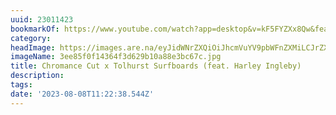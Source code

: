```yaml
---
uuid: 23011423
bookmarkOf: https://www.youtube.com/watch?app=desktop&v=kF5FYZXx8Qw&feature=youtu.be
category: 
headImage: https://images.are.na/eyJidWNrZXQiOiJhcmVuYV9pbWFnZXMiLCJrZXkiOiIyMzAxMTQyMy9vcmlnaW5hbF8zZWU4NWYwZjE0MzY0ZjNkNjI5YjEwYTg4ZTNiYzY3Yy5qcGciLCJlZGl0cyI6eyJyZXNpemUiOnsid2lkdGgiOjEyMDAsImhlaWdodCI6MTIwMCwiZml0IjoiaW5zaWRlIiwid2l0aG91dEVubGFyZ2VtZW50Ijp0cnVlfSwid2VicCI6eyJxdWFsaXR5Ijo5MH0sImpwZWciOnsicXVhbGl0eSI6OTB9LCJyb3RhdGUiOm51bGx9fQ==?bc=0
imageName: 3ee85f0f14364f3d629b10a88e3bc67c.jpg
title: Chromance Cut x Tolhurst Surfboards (feat. Harley Ingleby)
description: 
tags: 
date: '2023-08-08T11:22:38.544Z'
---
```


